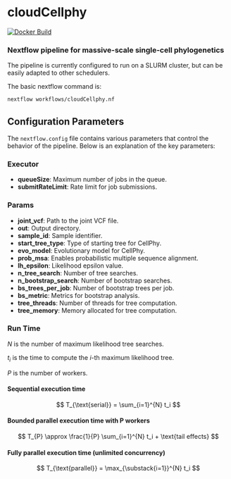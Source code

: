 # cloudCellphy

[![Docker Build](https://github.com/jzinno/cloudCellphy/actions/workflows/docker-build.yml/badge.svg)](https://github.com/jzinno/cloudCellphy/actions/workflows/docker-build.yml)

### Nextflow pipeline for massive-scale single-cell phylogenetics

The pipeline is currently configured to run on a SLURM cluster, but can be easily adapted to other schedulers.

The basic nextflow command is:

```bash
nextflow workflows/cloudCellphy.nf
```

## Configuration Parameters

The `nextflow.config` file contains various parameters that control the behavior of the pipeline. Below is an explanation of the key parameters:

### Executor

- **queueSize**: Maximum number of jobs in the queue.
- **submitRateLimit**: Rate limit for job submissions.

### Params

- **joint_vcf**: Path to the joint VCF file.
- **out**: Output directory.
- **sample_id**: Sample identifier.
- **start_tree_type**: Type of starting tree for CellPhy.
- **evo_model**: Evolutionary model for CellPhy.
- **prob_msa**: Enables probabilistic multiple sequence alignment.
- **lh_epsilon**: Likelihood epsilon value.
- **n_tree_search**: Number of tree searches.
- **n_bootstrap_search**: Number of bootstrap searches.
- **bs_trees_per_job**: Number of bootstrap trees per job.
- **bs_metric**: Metrics for bootstrap analysis.
- **tree_threads**: Number of threads for tree computation.
- **tree_memory**: Memory allocated for tree computation.

### Run Time

$N$ is the number of maximum likelihood tree searches.

$t_i$ is the time to compute the $i$-th maximum likelihood tree.

$P$ is the number of workers.

#### Sequential execution time

$$
T_{\text{serial}} = \sum_{i=1}^{N} t_i
$$

#### Bounded parallel execution time with P workers

$$
T_{P} \approx \frac{1}{P} \sum_{i=1}^{N} t_i + \text{tail effects}
$$

#### Fully parallel execution time (unlimited concurrency)

$$
T_{\text{parallel}} = \max_{\substack{i=1}}^{N} t_i
$$
